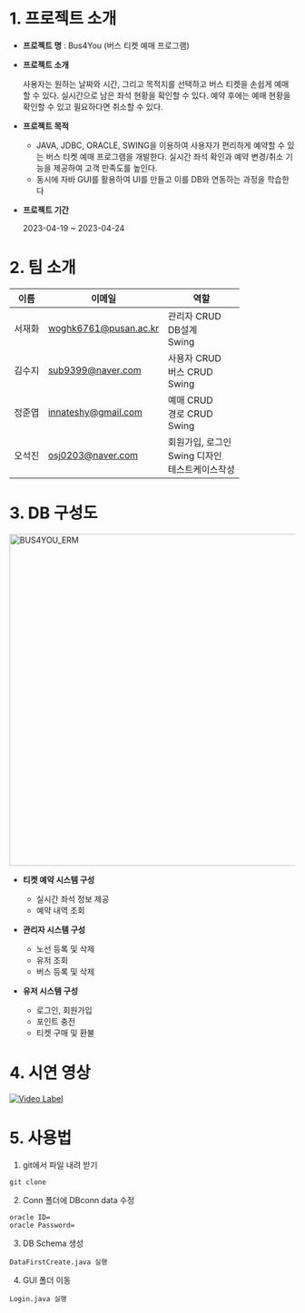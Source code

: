 # 1. 프로젝트 소개
+ **프로젝트 명** : Bus4You (버스 티켓 예매 프로그램)

+ **프로젝트 소개**

  사용자는 원하는 날짜와 시간, 그리고 목적지를 선택하고 버스 티켓을 손쉽게 예매할 수 있다.
  실시간으로 남은 좌석 현황을 확인할 수 있다. 예약 후에는 예매 현황을 확인할 수 있고 필요하다면 취소할 수 있다.

+ **프로젝트 목적**
  + JAVA, JDBC, ORACLE, SWING을 이용하여 사용자가 편리하게 예약할 수 있는 버스 티켓 예매 프로그램을 개발한다. 실시간 좌석 확인과 예약 변경/취소 기능을 제공하여 고객 만족도를 높인다.
  + 동시에 자바 GUI를 활용하여 UI를 만들고 이를 DB와 연동하는 과정을 학습한다

+ **프로젝트 기간**
   
   2023-04-19 ~ 2023-04-24
# 2. 팀 소개
| 이름 | 이메일 |역할 |
| ------ | -- | ----------- |
| 서재화 | woghk6761@pusan.ac.kr | 관리자 CRUD </br> DB설계</br> Swing|
| 김수지 | sub9399@naver.com | 사용자 CRUD </br> 버스 CRUD</br>Swing|
| 정준엽 | innateshy@gmail.com | 예매 CRUD</br> 경로 CRUD </br>Swing|
| 오석진 | osj0203@naver.com | 회원가입, 로그인</br>Swing 디자인</br>테스트케이스작성|

# 3. DB 구성도
<img width="585" alt="BUS4YOU_ERM" src="https://user-images.githubusercontent.com/88009952/234216589-f99450c3-2bcf-4763-859d-534806a5c11c.png">


+ **티켓 예약 시스템 구성**
  + 실시간 좌석 정보 제공
  + 예약 내역 조회

+ **관리자 시스템 구성**
  + 노선 등록 및 삭제
  + 유저 조회
  + 버스 등록 및 삭제

+ **유저 시스템 구성**
  + 로그인, 회원가입
  + 포인트 충전
  + 티켓 구매 및 환불
  
# 4. 시연 영상
[![Video Label](http://img.youtube.comvi'O_KVThWN4Cg'/0.jpg)](https://www.youtube.com/watch?v=O_KVThWN4Cg)

# 5. 사용법

1. git에서 파일 내려 받기
```
git clone
```

2. Conn 폴더에 DBconn data 수정
```
oracle ID=
oracle Password=
```

3. DB Schema 생성
```
DataFirstCreate.java 실행
```

4. GUI 폴더 이동
```
Login.java 실행
```


